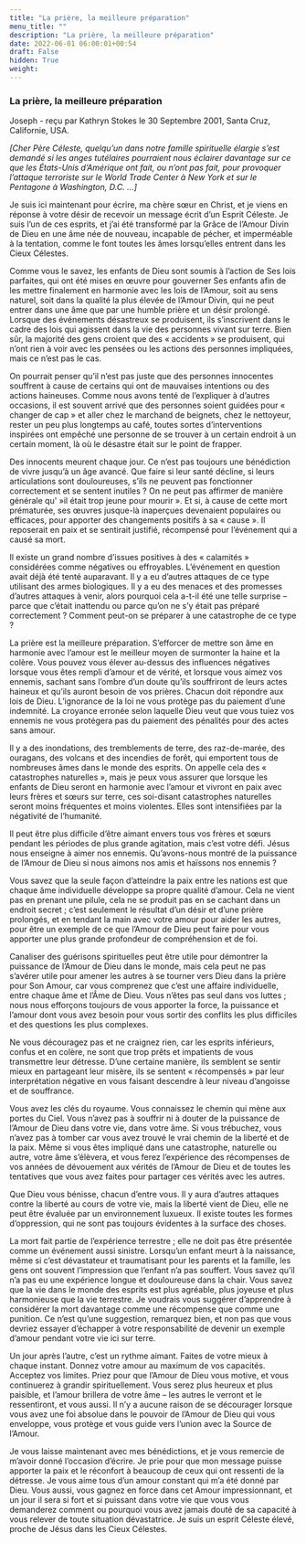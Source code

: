 ```yaml
---
title: "La prière, la meilleure préparation"
menu_title: ""
description: "La prière, la meilleure préparation"
date: 2022-06-01 06:00:01+00:54
draft: False
hidden: True
weight:
---
```

### La prière, la meilleure préparation

Joseph - reçu par Kathryn Stokes le 30 Septembre 2001, Santa Cruz, Californie, USA.

*[Cher Père Céleste, quelqu’un dans notre famille spirituelle élargie s’est demandé si les anges tutélaires pourraient nous éclairer davantage sur ce que les États-Unis d’Amérique ont fait, ou n’ont pas fait, pour provoquer l’attaque terroriste sur le World Trade Center à New York et sur le Pentagone à Washington, D.C. …]*

Je suis ici maintenant pour écrire, ma chère sœur en Christ, et je viens en réponse à votre désir de recevoir un message écrit d’un Esprit Céleste. Je suis l’un de ces esprits, et j’ai été transformé par la Grâce de l’Amour Divin de Dieu en une âme née de nouveau, incapable de pécher, et imperméable à la tentation, comme le font toutes les âmes lorsqu’elles entrent dans les Cieux Célestes.

Comme vous le savez, les enfants de Dieu sont soumis à l’action de Ses lois parfaites, qui ont été mises en œuvre pour gouverner Ses enfants afin de les mettre finalement en harmonie avec les lois de l’Amour, soit au sens naturel, soit dans la qualité la plus élevée de l’Amour Divin, qui ne peut entrer dans une âme que par une humble prière et un désir prolongé. Lorsque des événements désastreux se produisent, ils s’inscrivent dans le cadre des lois qui agissent dans la vie des personnes vivant sur terre. Bien sûr, la majorité des gens croient que des « accidents » se produisent, qui n’ont rien à voir avec les pensées ou les actions des personnes impliquées, mais ce n’est pas le cas.

On pourrait penser qu’il n’est pas juste que des personnes innocentes souffrent à cause de certains qui ont de mauvaises intentions ou des actions haineuses. Comme nous avons tenté de l’expliquer à d’autres occasions, il est souvent arrivé que des personnes soient guidées pour « changer de cap » et aller chez le marchand de beignets, chez le nettoyeur, rester un peu plus longtemps au café, toutes sortes d’interventions inspirées ont empêché une personne de se trouver à un certain endroit à un certain moment, là où le désastre était sur le point de frapper.

Des innocents meurent chaque jour. Ce n’est pas toujours une bénédiction de vivre jusqu’à un âge avancé. Que faire si leur santé décline, si leurs articulations sont douloureuses, s’ils ne peuvent pas fonctionner correctement et se sentent inutiles ? On ne peut pas affirmer de manière générale qu' »il était trop jeune pour mourir ». Et si, à cause de cette mort prématurée, ses œuvres jusque-là inaperçues devenaient populaires ou efficaces, pour apporter des changements positifs à sa « cause ». Il reposerait en paix et se sentirait justifié, récompensé pour l’événement qui a causé sa mort.

Il existe un grand nombre d’issues positives à des « calamités » considérées comme négatives ou effroyables. L’événement en question avait déjà été tenté auparavant. Il y a eu d’autres attaques de ce type utilisant des armes biologiques. Il y a eu des menaces et des promesses d’autres attaques à venir, alors pourquoi cela a-t-il été une telle surprise – parce que c’était inattendu ou parce qu’on ne s’y était pas préparé correctement ? Comment peut-on se préparer à une catastrophe de ce type ?

La prière est la meilleure préparation. S’efforcer de mettre son âme en harmonie avec l’amour est le meilleur moyen de surmonter la haine et la colère. Vous pouvez vous élever au-dessus des influences négatives lorsque vous êtes rempli d’amour et de vérité, et lorsque vous aimez vos ennemis, sachant sans l’ombre d’un doute qu’ils souffriront de leurs actes haineux et qu’ils auront besoin de vos prières. Chacun doit répondre aux lois de Dieu. L’ignorance de la loi ne vous protège pas du paiement d’une indemnité. La croyance erronée selon laquelle Dieu veut que vous tuiez vos ennemis ne vous protégera pas du paiement des pénalités pour des actes sans amour.

Il y a des inondations, des tremblements de terre, des raz-de-marée, des ouragans, des volcans et des incendies de forêt, qui emportent tous de nombreuses âmes dans le monde des esprits. On appelle cela des « catastrophes naturelles », mais je peux vous assurer que lorsque les enfants de Dieu seront en harmonie avec l’amour et vivront en paix avec leurs frères et sœurs sur terre, ces soi-disant catastrophes naturelles seront moins fréquentes et moins violentes. Elles sont intensifiées par la négativité de l’humanité.

Il peut être plus difficile d’être aimant envers tous vos frères et sœurs pendant les périodes de plus grande agitation, mais c’est votre défi. Jésus nous enseigne à aimer nos ennemis. Qu’avons-nous montré de la puissance de l’Amour de Dieu si nous aimons nos amis et haïssons nos ennemis ?

Vous savez que la seule façon d’atteindre la paix entre les nations est que chaque âme individuelle développe sa propre qualité d’amour. Cela ne vient pas en prenant une pilule, cela ne se produit pas en se cachant dans un endroit secret ; c’est seulement le résultat d’un désir et d’une prière prolongés, et en tendant la main avec votre amour pour aider les autres, pour être un exemple de ce que l’Amour de Dieu peut faire pour vous apporter une plus grande profondeur de compréhension et de foi.

Canaliser des guérisons spirituelles peut être utile pour démontrer la puissance de l’Amour de Dieu dans le monde, mais cela peut ne pas s’avérer utile pour amener les autres à se tourner vers Dieu dans la prière pour Son Amour, car vous comprenez que c’est une affaire individuelle, entre chaque âme et l’Âme de Dieu. Vous n’êtes pas seul dans vos luttes ; nous nous efforçons toujours de vous apporter la force, la puissance et l’amour dont vous avez besoin pour vous sortir des conflits les plus difficiles et des questions les plus complexes.

Ne vous découragez pas et ne craignez rien, car les esprits inférieurs, confus et en colère, ne sont que trop prêts et impatients de vous transmettre leur détresse. D’une certaine manière, ils semblent se sentir mieux en partageant leur misère, ils se sentent « récompensés » par leur interprétation négative en vous faisant descendre à leur niveau d’angoisse et de souffrance.

Vous avez les clés du royaume. Vous connaissez le chemin qui mène aux portes du Ciel. Vous n’avez pas à souffrir ni à douter de la puissance de l’Amour de Dieu dans votre vie, dans votre âme. Si vous trébuchez, vous n’avez pas à tomber car vous avez trouvé le vrai chemin de la liberté et de la paix. Même si vous êtes impliqué dans une catastrophe, naturelle ou autre, votre âme s’élèvera, et vous ferez l’expérience des récompenses de vos années de dévouement aux vérités de l’Amour de Dieu et de toutes les tentatives que vous avez faites pour partager ces vérités avec les autres.

Que Dieu vous bénisse, chacun d’entre vous. Il y aura d’autres attaques contre la liberté au cours de votre vie, mais la liberté vient de Dieu, elle ne peut être évaluée par un environnement luxueux. Il existe toutes les formes d’oppression, qui ne sont pas toujours évidentes à la surface des choses.

La mort fait partie de l’expérience terrestre ; elle ne doit pas être présentée comme un événement aussi sinistre. Lorsqu’un enfant meurt à la naissance, même si c’est dévastateur et traumatisant pour les parents et la famille, les gens ont souvent l’impression que l’enfant n’a pas souffert. Vous savez qu’il n’a pas eu une expérience longue et douloureuse dans la chair. Vous savez que la vie dans le monde des esprits est plus agréable, plus joyeuse et plus harmonieuse que la vie terrestre. Je voudrais vous suggérer d’apprendre à considérer la mort davantage comme une récompense que comme une punition. Ce n’est qu’une suggestion, remarquez bien, et non pas que vous devriez essayer d’échapper à votre responsabilité de devenir un exemple d’amour pendant votre vie ici sur terre.

Un jour après l’autre, c’est un rythme aimant. Faites de votre mieux à chaque instant. Donnez votre amour au maximum de vos capacités. Acceptez vos limites. Priez pour que l’Amour de Dieu vous motive, et vous continuerez à grandir spirituellement. Vous serez plus heureux et plus paisible, et l’amour brillera de votre âme – les autres le verront et le ressentiront, et vous aussi. Il n’y a aucune raison de se décourager lorsque vous avez une foi absolue dans le pouvoir de l’Amour de Dieu qui vous enveloppe, vous protège et vous guide vers l’union avec la Source de l’Amour.

Je vous laisse maintenant avec mes bénédictions, et je vous remercie de m’avoir donné l’occasion d’écrire. Je prie pour que mon message puisse apporter la paix et le réconfort à beaucoup de ceux qui ont ressenti de la détresse. Je vous aime tous d’un amour constant qui m’a été donné par Dieu. Vous aussi, vous gagnez en force dans cet Amour impressionnant, et un jour il sera si fort et si puissant dans votre vie que vous vous demanderez comment ou pourquoi vous avez jamais douté de sa capacité à vous relever de toute situation dévastatrice. Je suis un esprit Céleste élevé, proche de Jésus dans les Cieux Célestes.